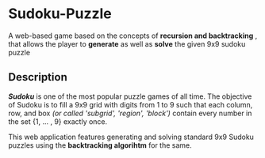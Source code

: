 # Sudoku-Puzzle
A web-based game based on the concepts of **recursion and backtracking** , that allows the player to **generate** as well as **solve** the given 9x9 sudoku puzzle


## Description
**_Sudoku_** is one of the most popular puzzle games of all time. The objective of Sudoku is to fill a 9x9 grid with digits from 1 to 9 such that each column, row, and box *(or called 'subgrid', 'region', 'block')* contain every number in the set {1, ... , 9} exactly once.

This web application features generating and solving standard 9x9 Sudoku puzzles using the **backtracking algorihtm** for the same.

<p align="center">
    <![hi](https://user-images.githubusercontent.com/95221972/181866479-27f021db-759d-4c69-8f1f-41d0360cc851.png)" width=350>
</p>
